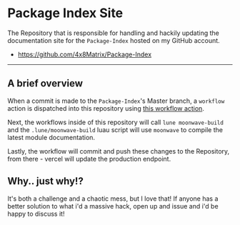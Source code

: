 # Package Index Site

The Repository that is responsible for handling and hackily updating the documentation site for the `Package-Index` hosted on my GitHub account.

- https://github.com/4x8Matrix/Package-Index

---

## A brief overview

When a commit is made to the `Package-Index`'s Master branch, a `workflow` action is dispatched into this repository using [this workflow action](https://github.com/peter-evans/repository-dispatch).

Next, the workflows inside of this repository will call `lune moonwave-build` and the `.lune/moonwave-build` luau script will use `moonwave` to compile the latest module documentation. 

Lastly, the workflow will commit and push these changes to the Repository, from there - vercel will update the production endpoint.

## Why.. just why!?

It's both a challenge and a chaotic mess, but I love that! If anyone has a better solution to what i'd a massive hack, open up and issue and i'd be happy to discuss it!
